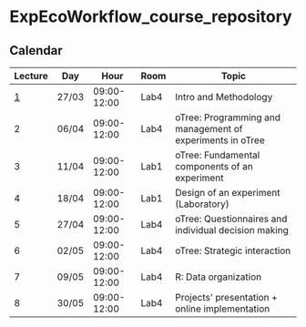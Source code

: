 # ExpEcoWorkflow_course_repository

## Calendar

| Lecture  | Day  | Hour | Room | Topic|
|---|---|---|---|--|
| [1](./1/)  | 27/03  | 09:00-12:00 |Lab4 |Intro and Methodology |
| 2  | 06/04  | 09:00-12:00 |Lab4 |oTree: Programming and management of experiments in oTree |
| 3  | 11/04  | 09:00-12:00 |Lab1 |oTree: Fundamental components of an experiment|
| 4  | 18/04  | 09:00-12:00 |Lab1 |Design of an experiment (Laboratory)|
| 5  | 27/04  | 09:00-12:00 |Lab4 |oTree: Questionnaires and individual decision making|
| 6  | 02/05  | 09:00-12:00 |Lab4 |oTree: Strategic interaction|
| 7  |  09/05 | 09:00-12:00 |Lab4 |R: Data organization |
| 8  | 30/05  | 09:00-12:00 |Lab4 |Projects' presentation + online implementation|
